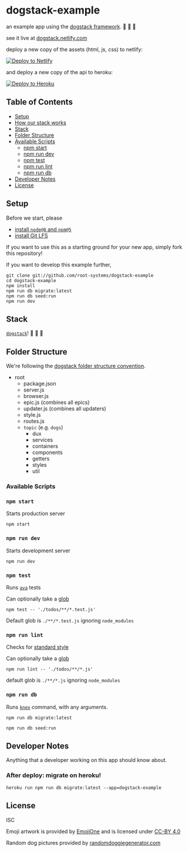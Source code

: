# dogstack-example

an example app using the [dogstack framework](https://dogstack.js.org). :dog: :dog: :dog:

see it live at [dogstack.netlify.com](https://dogstack.netlify.com/)

deploy a new copy of the assets (html, js, css) to netlify:

[![Deploy to Netlify](https://www.netlify.com/img/deploy/button.svg)](https://app.netlify.com/start/deploy?repository=https://github.com/root-systems/dogstack-example)

and deploy a new copy of the api to heroku:

[![Deploy to Heroku](https://www.herokucdn.com/deploy/button.svg)](https://heroku.com/deploy)

## Table of Contents

- [Setup](#setup)
- [How our stack works](#how-our-stack-works)
- [Stack](#stack)
- [Folder Structure](#folder-structure)
- [Available Scripts](#available-scripts)
  - [npm start](#npm-start)
  - [npm run dev](#npm-run-dev)
  - [npm test](#npm-test)
  - [npm run lint](#npm-run-lint)
  - [npm run db](#npm-run-db)
- [Developer Notes](#developer-notes)
- [License](#license)

## Setup

Before we start, please

- [install `node@8` and `npm@5`](https://dogstack.js.org/guides/how-to-install-js.html)
- [install Git LFS](https://git-lfs.github.com/)

If you want to use this as a starting ground for your new app, simply fork this repository!

If you want to develop this example further,

```shell
git clone git://github.com/root-systems/dogstack-example
cd dogstack-example
npm install
npm run db migrate:latest
npm run db seed:run
npm run dev
```
## Stack

[`dogstack`](https://dogstack.js.org)! :dog: :dog: :dog:

## Folder Structure

We're following the [dogstack folder structure convention](https://dogstack.js.org/conventions/file-structure.html).

- root
  - package.json
  - server.js
  - browser.js
  - epic.js (combines all epics)
  - updater.js (combines all updaters)
  - style.js
  - routes.js
  - `topic` (e.g. `dogs`)
    - dux
    - services
    - containers
    - components
    - getters
    - styles
    - util

### Available Scripts

### `npm start`

Starts production server

```shell
npm start
```

### `npm run dev`

Starts development server

```shell
npm run dev
```

### `npm test`

Runs [`ava`](https://github.com/avajs/ava) tests

Can optionally take a [glob](https://www.npmjs.com/package/glob)

```shell
npm test -- './todos/**/*.test.js'
```

Default glob is `./**/*.test.js` ignoring `node_modules`

### `npm run lint`

Checks for [standard style](http://standardjs.com)

Can optionally take a [glob](https://www.npmjs.com/package/glob)

```shell
npm run lint -- './todos/**/*.js'
```

default glob is `./**/*.js` ignoring `node_modules`

### `npm run db`

Runs [`knex`](http://knexjs.org/#Migrations-CLI) command, with any arguments.

```shell
npm run db migrate:latest
```

```shell
npm run db seed:run
```

## Developer Notes

Anything that a developer working on this app should know about.

### After deploy: migrate on heroku!

```shell
heroku run npm run db migrate:latest --app=dogstack-example
```

## License

ISC

Emoji artwork is provided by [EmojiOne](https://www.emojione.com) and is licensed under [CC-BY 4.0](https://creativecommons.org/licenses/by/4.0/legalcode)

Random dog pictures provided by [randomdoggiegenerator.com](https://www.randomdoggiegenerator.com/)
